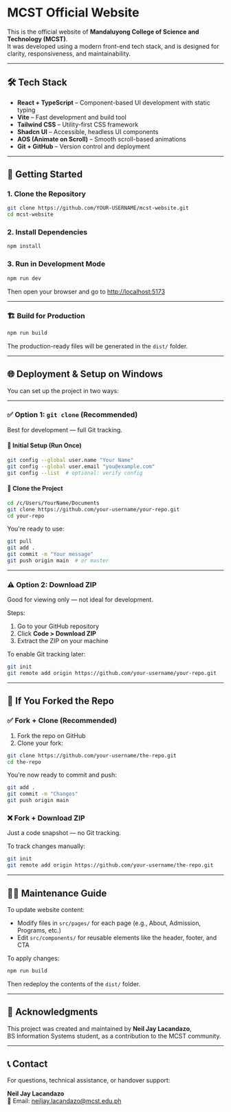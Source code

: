 # MCST Official Website

This is the official website of **Mandaluyong College of Science and Technology (MCST)**.  
It was developed using a modern front-end tech stack, and is designed for clarity, responsiveness, and maintainability.

---

## 🛠 Tech Stack

- **React + TypeScript** – Component-based UI development with static typing  
- **Vite** – Fast development and build tool  
- **Tailwind CSS** – Utility-first CSS framework  
- **Shadcn UI** – Accessible, headless UI components  
- **AOS (Animate on Scroll)** – Smooth scroll-based animations  
- **Git + GitHub** – Version control and deployment  

---

## 🚀 Getting Started

### 1. Clone the Repository

```bash
git clone https://github.com/YOUR-USERNAME/mcst-website.git
cd mcst-website
```

### 2. Install Dependencies

```bash
npm install
```

### 3. Run in Development Mode

```bash
npm run dev
```

Then open your browser and go to [http://localhost:5173](http://localhost:5173)

---

### 🏗️ Build for Production

```bash
npm run build
```

The production-ready files will be generated in the `dist/` folder.

---

## 🌐 Deployment & Setup on Windows

You can set up the project in two ways:

---

### ✅ Option 1: `git clone` (Recommended)

Best for development — full Git tracking.

#### 📌 Initial Setup (Run Once)

```bash
git config --global user.name "Your Name"
git config --global user.email "you@example.com"
git config --list  # optional: verify config
```

#### 🚀 Clone the Project

```bash
cd /c/Users/YourName/Documents
git clone https://github.com/your-username/your-repo.git
cd your-repo
```

You're ready to use:

```bash
git pull
git add .
git commit -m "Your message"
git push origin main  # or master
```

---

### ⚠️ Option 2: Download ZIP

Good for viewing only — not ideal for development.

Steps:

1. Go to your GitHub repository  
2. Click **Code > Download ZIP**  
3. Extract the ZIP on your machine  

To enable Git tracking later:

```bash
git init
git remote add origin https://github.com/your-username/your-repo.git
```

---

## 🔀 If You Forked the Repo

### ✅ Fork + Clone (Recommended)

1. Fork the repo on GitHub  
2. Clone your fork:

```bash
git clone https://github.com/your-username/the-repo.git
cd the-repo
```

You're now ready to commit and push:

```bash
git add .
git commit -m "Changes"
git push origin main
```

### ❌ Fork + Download ZIP

Just a code snapshot — no Git tracking.

To track changes manually:

```bash
git init
git remote add origin https://github.com/your-username/the-repo.git
```

---

## 👨‍🔧 Maintenance Guide

To update website content:

- Modify files in `src/pages/` for each page (e.g., About, Admission, Programs, etc.)  
- Edit `src/components/` for reusable elements like the header, footer, and CTA

To apply changes:

```bash
npm run build
```

Then redeploy the contents of the `dist/` folder.

---

## 🤝 Acknowledgments

This project was created and maintained by **Neil Jay Lacandazo**,  
BS Information Systems student, as a contribution to the MCST community.

---

## 📞 Contact

For questions, technical assistance, or handover support:

**Neil Jay Lacandazo**  
📧 Email: neiljay.lacandazo@mcst.edu.ph